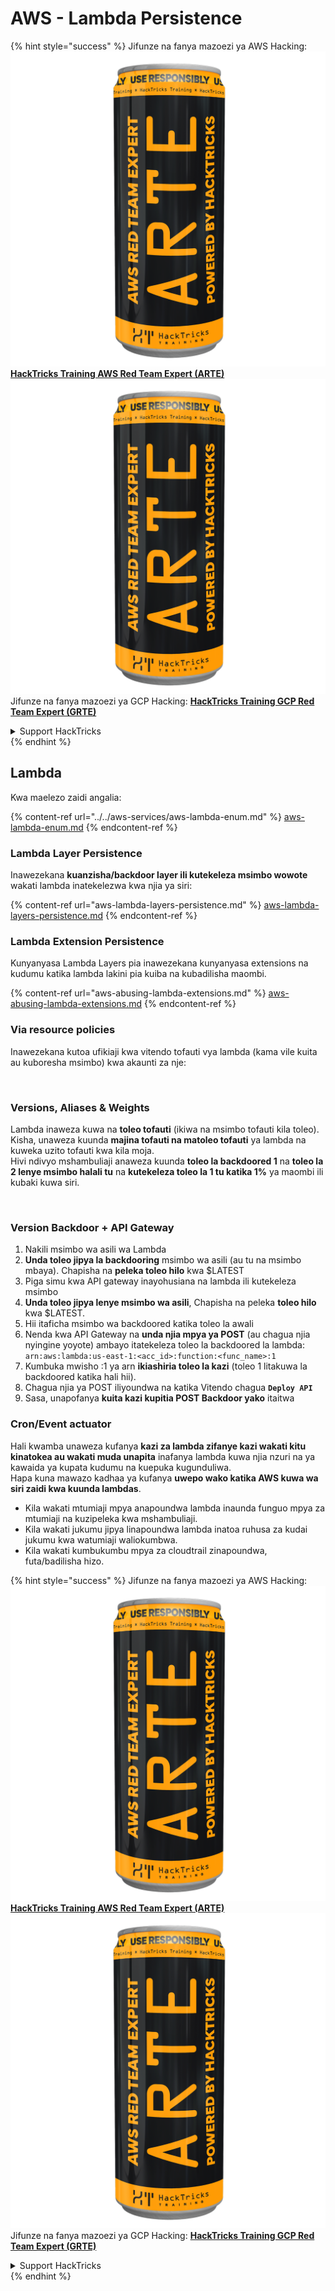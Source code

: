 # AWS - Lambda Persistence

{% hint style="success" %}
Jifunze na fanya mazoezi ya AWS Hacking:<img src="../../../../.gitbook/assets/image (1) (1) (1).png" alt="" data-size="line">[**HackTricks Training AWS Red Team Expert (ARTE)**](https://training.hacktricks.xyz/courses/arte)<img src="../../../../.gitbook/assets/image (1) (1) (1).png" alt="" data-size="line">\
Jifunze na fanya mazoezi ya GCP Hacking: <img src="../../../../.gitbook/assets/image (2).png" alt="" data-size="line">[**HackTricks Training GCP Red Team Expert (GRTE)**<img src="../../../../.gitbook/assets/image (2).png" alt="" data-size="line">](https://training.hacktricks.xyz/courses/grte)

<details>

<summary>Support HackTricks</summary>

* Angalia [**mpango wa usajili**](https://github.com/sponsors/carlospolop)!
* **Jiunge na** 💬 [**kikundi cha Discord**](https://discord.gg/hRep4RUj7f) au [**kikundi cha telegram**](https://t.me/peass) au **tufuatilie** kwenye **Twitter** 🐦 [**@hacktricks\_live**](https://twitter.com/hacktricks_live)**.**
* **Shiriki mbinu za hacking kwa kuwasilisha PRs kwa** [**HackTricks**](https://github.com/carlospolop/hacktricks) na [**HackTricks Cloud**](https://github.com/carlospolop/hacktricks-cloud) repos za github.

</details>
{% endhint %}

## Lambda

Kwa maelezo zaidi angalia:

{% content-ref url="../../aws-services/aws-lambda-enum.md" %}
[aws-lambda-enum.md](../../aws-services/aws-lambda-enum.md)
{% endcontent-ref %}

### Lambda Layer Persistence

Inawezekana **kuanzisha/backdoor layer ili kutekeleza msimbo wowote** wakati lambda inatekelezwa kwa njia ya siri:

{% content-ref url="aws-lambda-layers-persistence.md" %}
[aws-lambda-layers-persistence.md](aws-lambda-layers-persistence.md)
{% endcontent-ref %}

### Lambda Extension Persistence

Kunyanyasa Lambda Layers pia inawezekana kunyanyasa extensions na kudumu katika lambda lakini pia kuiba na kubadilisha maombi.

{% content-ref url="aws-abusing-lambda-extensions.md" %}
[aws-abusing-lambda-extensions.md](aws-abusing-lambda-extensions.md)
{% endcontent-ref %}

### Via resource policies

Inawezekana kutoa ufikiaji kwa vitendo tofauti vya lambda (kama vile kuita au kuboresha msimbo) kwa akaunti za nje:

<figure><img src="../../../../.gitbook/assets/image (255).png" alt=""><figcaption></figcaption></figure>

### Versions, Aliases & Weights

Lambda inaweza kuwa na **toleo tofauti** (ikiwa na msimbo tofauti kila toleo).\
Kisha, unaweza kuunda **majina tofauti na matoleo tofauti** ya lambda na kuweka uzito tofauti kwa kila moja.\
Hivi ndivyo mshambuliaji anaweza kuunda **toleo la backdoored 1** na **toleo la 2 lenye msimbo halali tu** na **kutekeleza toleo la 1 tu katika 1%** ya maombi ili kubaki kuwa siri.

<figure><img src="../../../../.gitbook/assets/image (120).png" alt=""><figcaption></figcaption></figure>

### Version Backdoor + API Gateway

1. Nakili msimbo wa asili wa Lambda
2. **Unda toleo jipya la backdooring** msimbo wa asili (au tu na msimbo mbaya). Chapisha na **peleka toleo hilo** kwa $LATEST
1. Piga simu kwa API gateway inayohusiana na lambda ili kutekeleza msimbo
3. **Unda toleo jipya lenye msimbo wa asili**, Chapisha na peleka **toleo hilo** kwa $LATEST.
1. Hii itaficha msimbo wa backdoored katika toleo la awali
4. Nenda kwa API Gateway na **unda njia mpya ya POST** (au chagua njia nyingine yoyote) ambayo itatekeleza toleo la backdoored la lambda: `arn:aws:lambda:us-east-1:<acc_id>:function:<func_name>:1`
1. Kumbuka mwisho :1 ya arn **ikiashiria toleo la kazi** (toleo 1 litakuwa la backdoored katika hali hii).
5. Chagua njia ya POST iliyoundwa na katika Vitendo chagua **`Deploy API`**
6. Sasa, unapofanya **kuita kazi kupitia POST Backdoor yako** itaitwa

### Cron/Event actuator

Hali kwamba unaweza kufanya **kazi za lambda zifanye kazi wakati kitu kinatokea au wakati muda unapita** inafanya lambda kuwa njia nzuri na ya kawaida ya kupata kudumu na kuepuka kugunduliwa.\
Hapa kuna mawazo kadhaa ya kufanya **uwepo wako katika AWS kuwa wa siri zaidi kwa kuunda lambdas**.

* Kila wakati mtumiaji mpya anapoundwa lambda inaunda funguo mpya za mtumiaji na kuzipeleka kwa mshambuliaji.
* Kila wakati jukumu jipya linapoundwa lambda inatoa ruhusa za kudai jukumu kwa watumiaji waliokumbwa.
* Kila wakati kumbukumbu mpya za cloudtrail zinapoundwa, futa/badilisha hizo. 

{% hint style="success" %}
Jifunze na fanya mazoezi ya AWS Hacking:<img src="../../../../.gitbook/assets/image (1) (1) (1).png" alt="" data-size="line">[**HackTricks Training AWS Red Team Expert (ARTE)**](https://training.hacktricks.xyz/courses/arte)<img src="../../../../.gitbook/assets/image (1) (1) (1).png" alt="" data-size="line">\
Jifunze na fanya mazoezi ya GCP Hacking: <img src="../../../../.gitbook/assets/image (2).png" alt="" data-size="line">[**HackTricks Training GCP Red Team Expert (GRTE)**<img src="../../../../.gitbook/assets/image (2).png" alt="" data-size="line">](https://training.hacktricks.xyz/courses/grte)

<details>

<summary>Support HackTricks</summary>

* Angalia [**mpango wa usajili**](https://github.com/sponsors/carlospolop)!
* **Jiunge na** 💬 [**kikundi cha Discord**](https://discord.gg/hRep4RUj7f) au [**kikundi cha telegram**](https://t.me/peass) au **tufuatilie** kwenye **Twitter** 🐦 [**@hacktricks\_live**](https://twitter.com/hacktricks_live)**.**
* **Shiriki mbinu za hacking kwa kuwasilisha PRs kwa** [**HackTricks**](https://github.com/carlospolop/hacktricks) na [**HackTricks Cloud**](https://github.com/carlospolop/hacktricks-cloud) repos za github.

</details>
{% endhint %}
